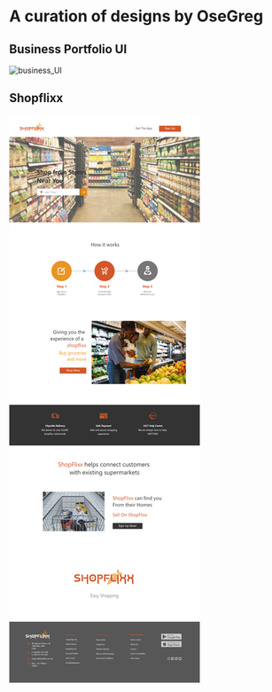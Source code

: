 # A curation of designs by OseGreg

## Business Portfolio UI
![business_UI](https://github.com/OseGreg/design_portfolio/blob/master/Web%201920%20%E2%80%93%201.png?raw=true)

## Shopflixx
![shopflixx_ui](https://github.com/OseGreg/design_portfolio/blob/master/Shopflixx.png?raw=true)
